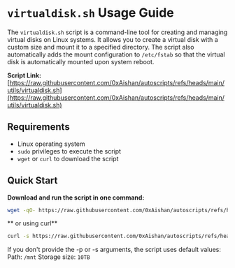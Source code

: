 # `virtualdisk.sh` Usage Guide

The `virtualdisk.sh` script is a command-line tool for creating and managing virtual disks on Linux systems. It allows you to create a virtual disk with a custom size and mount it to a specified directory. The script also automatically adds the mount configuration to `/etc/fstab` so that the virtual disk is automatically mounted upon system reboot.

**Script Link:** [https://raw.githubusercontent.com/0xAishan/autoscripts/refs/heads/main/utils/virtualdisk.sh](https://raw.githubusercontent.com/0xAishan/autoscripts/refs/heads/main/utils/virtualdisk.sh)

## Requirements

*   Linux operating system
*   `sudo` privileges to execute the script
*   `wget` or `curl` to download the script

## Quick Start

**Download and run the script in one command:**

```bash
wget -qO- https://raw.githubusercontent.com/0xAishan/autoscripts/refs/heads/main/utils/virtualdisk.sh | sudo bash -s -- -p /mnt -s 8
```
** or using curl**
```bash
curl -s https://raw.githubusercontent.com/0xAishan/autoscripts/refs/heads/main/utils/virtualdisk.sh | sudo bash -s -- -p /mnt -s 8
```
If you don't provide the -p or -s arguments, the script uses default values:
Path: `/mnt`
Storage size: `10TB`
